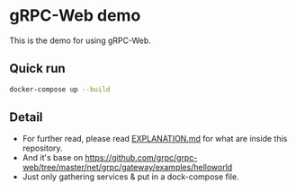 # gRPC-Web demo

This is the demo for using gRPC-Web.

## Quick run
```sh
docker-compose up --build
```

## Detail
- For further read, please read [EXPLANATION.md](EXPLANATION.md) for what are inside this repository.
- And it's base on https://github.com/grpc/grpc-web/tree/master/net/grpc/gateway/examples/helloworld
- Just only gathering services & put in a dock-compose file.